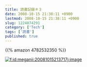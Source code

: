 ```yaml
---
title: 読書記録＃３
date: 2008-10-15 21:38:11 +0900
lastmod: 2008-10-15 21:38:11 +0900
slug: 1224074291
category: ['Tech']
tags: ['読書']
published: true
---
```


{{% amazon 4782532350 %}}


<span itemscope itemtype="http://schema.org/Photograph">
<a href="http://f.hatena.ne.jp/meganii/20081015213717" class="hatena-fotolife" itemprop="url"><img src="https://cdn-ak.f.st-hatena.com/images/fotolife/m/meganii/20081015/20081015213717.jpg" alt="f:id:meganii:20081015213717j:image" title="f:id:meganii:20081015213717j:image" class="hatena-fotolife" itemprop="image"></a></span>

